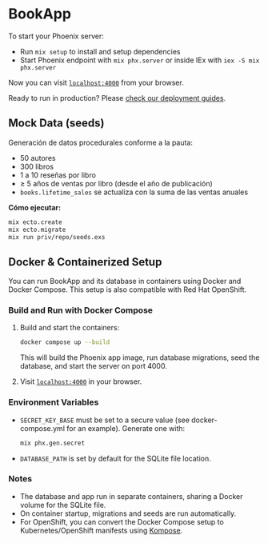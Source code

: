 # BookApp

To start your Phoenix server:

* Run `mix setup` to install and setup dependencies
* Start Phoenix endpoint with `mix phx.server` or inside IEx with `iex -S mix phx.server`

Now you can visit [`localhost:4000`](http://localhost:4000) from your browser.

Ready to run in production? Please [check our deployment guides](https://hexdocs.pm/phoenix/deployment.html).

## Mock Data (seeds)
Generación de datos procedurales conforme a la pauta:

- 50 autores
- 300 libros
- 1 a 10 reseñas por libro
- ≥ 5 años de ventas por libro (desde el año de publicación)
- `books.lifetime_sales` se actualiza con la suma de las ventas anuales

**Cómo ejecutar:**
```bash
mix ecto.create
mix ecto.migrate
mix run priv/repo/seeds.exs
````

## Docker & Containerized Setup

You can run BookApp and its database in containers using Docker and Docker Compose. This setup is also compatible with Red Hat OpenShift.

### Build and Run with Docker Compose

1. Build and start the containers:
   ```bash
   docker compose up --build
   ```
   This will build the Phoenix app image, run database migrations, seed the database, and start the server on port 4000.

2. Visit [`localhost:4000`](http://localhost:4000) in your browser.

### Environment Variables
- `SECRET_KEY_BASE` must be set to a secure value (see docker-compose.yml for an example). Generate one with:
  ```bash
  mix phx.gen.secret
  ```
- `DATABASE_PATH` is set by default for the SQLite file location.

### Notes
- The database and app run in separate containers, sharing a Docker volume for the SQLite file.
- On container startup, migrations and seeds are run automatically.
- For OpenShift, you can convert the Docker Compose setup to Kubernetes/OpenShift manifests using [Kompose](https://kompose.io/).

